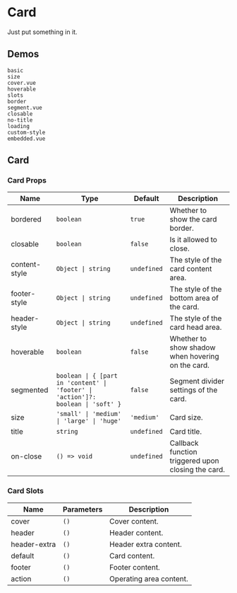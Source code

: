 # Card

Just put something in it.

## Demos

```demo
basic
size
cover.vue
hoverable
slots
border
segment.vue
closable
no-title
loading
custom-style
embedded.vue
```

## Card

### Card Props

| Name | Type | Default | Description |
| --- | --- | --- | --- |
| bordered | `boolean` | `true` | Whether to show the card border. |
| closable | `boolean` | `false` | Is it allowed to close. |
| content-style | `Object \| string` | `undefined` | The style of the card content area. |
| footer-style | `Object \| string` | `undefined` | The style of the bottom area of the card. |
| header-style | `Object \| string` | `undefined` | The style of the card head area. |
| hoverable | `boolean` | `false` | Whether to show shadow when hovering on the card. |
| segmented | `boolean \| { [part in 'content' \| 'footer' \| 'action']?: boolean \| 'soft' }` | `false` | Segment divider settings of the card. |
| size | `'small' \| 'medium' \| 'large' \| 'huge'` | `'medium'` | Card size. |
| title | `string` | `undefined` | Card title. |
| on-close | `() => void` | `undefined` | Callback function triggered upon closing the card. |

### Card Slots

| Name         | Parameters | Description             |
| ------------ | ---------- | ----------------------- |
| cover        | `()`       | Cover content.          |
| header       | `()`       | Header content.         |
| header-extra | `()`       | Header extra content.   |
| default      | `()`       | Card content.           |
| footer       | `()`       | Footer content.         |
| action       | `()`       | Operating area content. |
